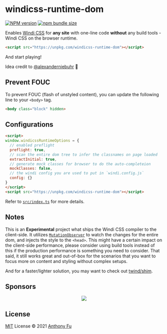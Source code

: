 # windicss-runtime-dom

[![NPM version](https://img.shields.io/npm/v/windicss-runtime-dom?color=0ea5e9&label=)](https://www.npmjs.com/package/windicss-runtime-dom)
[![npm bundle size](https://img.shields.io/bundlephobia/minzip/windicss-runtime-dom?color=1180b2&label=)](https://bundlephobia.com/result?p=windicss-runtime-dom)

Enables [Windi CSS](https://github.com/windicss/windicss) for **any site** with one-line code **without** any build tools - Windi CSS on the browser runtime.

```html
<script src="https://unpkg.com/windicss-runtime-dom"></script>
```

And start playing!

Idea credit to [@alexanderniebuhr](https://github.com/alexanderniebuhr) 🙌

## Prevent FOUC

To prevent FOUC (flash of unstyled content), you can update the following line to your `<body>` tag.

```html
<body class="block" hidden>
```

## Configurations

```html
<script>
window.windicssRuntimeOptions = {
  // enabled preflight
  preflight: true,
  // scan the entire dom tree to infer the classnames on page loaded
  extractInitial: true,
  // generate mock classes for browser to do the auto-completeion 
  mockClasses: false,
  // the windi config you are used to put in `windi.config.js`
  config: {}
}
</script>
<script src="https://unpkg.com/windicss-runtime-dom"></script>
```

Refer to [`src/index.ts`](./src/index.ts) for more details.

## Notes

This is an **Experimental** project what ships the Windi CSS compiler to the client-side. It utilizes [`MutationObserver`](https://developer.mozilla.org/en-US/docs/Web/API/MutationObserver) to watch the changes for the entire dom, and injects the style to the `<head>`. This might have a certain impact on the client-side performance, please consider using build tools instead of this if the production performance is something you need to consider. That said, it still works great and out-of-box for the scenarios that you want to focus more on content and styling without complex setups.

And for a faster/lighter solution, you may want to check out [twind/shim](https://twind.dev/docs/handbook/getting-started/using-the-shim.html).

## Sponsors

<p align="center">
  <a href="https://cdn.jsdelivr.net/gh/antfu/static/sponsors.svg">
    <img src='https://cdn.jsdelivr.net/gh/antfu/static/sponsors.svg'/>
  </a>
</p>

## License

[MIT](./LICENSE) License © 2021 [Anthony Fu](https://github.com/antfu)
